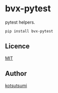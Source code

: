 bvx-pytest
====

pytest helpers.

```
pip install bvx-pytest
```

## Licence

[MIT](https://github.com/kotsutsumi/bvx-pytest/blob/main/LICENSE)

## Author

[kotsutsumi](https://github.com/kotsutsumi)

